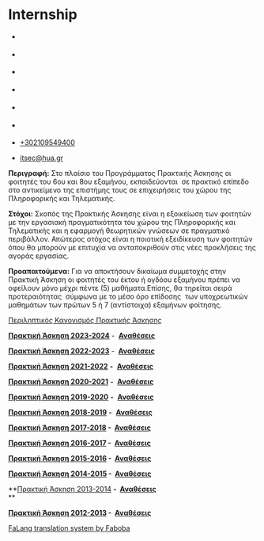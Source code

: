 Internship
===============  

*   [](https://www.facebook.com/ditharokopio)
*   [](https://www.youtube.com/channel/UCEHkYirpXF1nSLxDCrfDZ4A)
*   [](https://www.linkedin.com/company/77699385)
*   [](https://www.instagram.com/dithua)

*   [](https://dit.hua.gr/index.php/el/studies/undergraduate-studies?view=article&id=1899:ep261-proegmena-themata-leitourgikon-systematon&catid=93:dit-undergraduate-courses-5)
*   [](https://dit.hua.gr/index.php/en/studies/undergraduate-studies?view=article&id=1899:ep261-advanced-topics-in-operating-systems&catid=93:dit-undergraduate-courses-5)

*   [+302109549400](tel:+302109549400)
*   [itsec@hua.gr](mailto:itsec@hua.gr)

**Περιγραφή:** Στο πλαίσιο του Προγράμματος Πρακτικής Άσκησης οι φοιτητές του 6ου και 8ου εξαμήνου, εκπαιδεύονται  σε πρακτικό επίπεδο στο αντικείμενο της επιστήμης τους σε επιχειρήσεις του χώρου της Πληροφορικής και Τηλεματικής.

**Στόχοι:** Σκοπός της Πρακτικής Άσκησης είναι η εξοικείωση των φοιτητών με την εργασιακή πραγματικότητα του χώρου της Πληροφορικής και Τηλεματικής και η εφαρμογή θεωρητικών γνώσεων σε πραγματικό περιβάλλον. Απώτερος στόχος είναι η ποιοτική εξειδίκευση των φοιτητών όπου θα μπορούν με επιτυχία να ανταποκριθούν στις νέες προκλήσεις της αγοράς εργασίας.

**Προαπαιτούμενα:** Για να αποκτήσουν δικαίωμα συμμετοχής στην Πρακτική Άσκηση οι φοιτητές του έκτου ή ογδόου εξαμήνου πρέπει να οφείλουν μόνο μέχρι πέντε (5) μαθήματα.Επίσης, θα τηρείται σειρά προτεραιότητας  σύμφωνα με το μέσο όρο επίδοσης  των υποχρεωτικών μαθημάτων των πρώτων 5 ή 7 (αντίστοιχα) εξαμήνων φοίτησης.

[Περιληπτικός Κανονισμός Πρακτικής Άσκησης](https://dit.hua.gr/images/%CE%9A%CE%91%CE%9D%CE%9F%CE%9D%CE%99%CE%A3%CE%9C%CE%9F%CE%A3_%CE%A0%CE%95_%CE%A4%CE%A0%CE%A4_2021.pdf)

[**Πρακτική Άσκηση 2023-2024**](https://dit.hua.gr/images/2024/%CE%98%CE%AD%CF%83%CE%B5%CE%B9%CF%82_%CE%A0%CF%81%CE%B1%CE%BA%CF%84%CE%B9%CE%BA%CE%AE%CF%82_%CE%86%CF%83%CE%BA%CE%B7%CF%83%CE%B7%CF%82_2023-2024.pdf) \-  [**Αναθέσεις**](https://dit.hua.gr/images/2024/%CE%A0%CE%99%CE%9D%CE%91%CE%9A%CE%91%CE%A3_%CE%A4%CE%95%CE%9B%CE%99%CE%9A%CE%A9%CE%9D_%CE%91%CE%A0%CE%9F%CE%A4%CE%95%CE%9B%CE%95%CE%A3%CE%9C%CE%91%CE%A4%CE%A9%CE%9D_%CE%A0.%CE%91._2023-24_%CF%80%CF%81%CE%BF%CF%82_%CE%B1%CE%BD%CE%AC%CF%81%CF%84%CE%B7%CF%83%CE%B7.pdf)

[**Πρακτική Άσκηση 2022-2023**](https://dit.hua.gr/images/2023/%CE%A6%CE%BF%CF%81%CE%B5%CE%AF%CF%82_%CE%A0%CF%81%CE%B1%CE%BA%CF%84%CE%B9%CE%BA%CE%AE%CF%82_%CE%86%CF%83%CE%BA%CE%B7%CF%83%CE%B7%CF%82_2022-2023_stu.pdf) \-  [**Αναθέσεις**](https://dit.hua.gr/images/2024/%CE%91%CE%A0%CE%9F%CE%A4%CE%95%CE%9B%CE%95%CE%A3%CE%9C%CE%91%CE%A4%CE%91_%CE%A0%CE%A1%CE%91%CE%9A%CE%A4%CE%99%CE%9A%CE%97%CE%A3_%CE%91%CE%A3%CE%9A%CE%97%CE%A3%CE%97%CE%A3_%CE%A4%CE%A0%CE%A4_2022-2023.pdf)

[**Πρακτική Άσκηση 2021-2022**](https://dit.hua.gr/images/2023/%CE%A6%CE%9F%CE%A1%CE%95%CE%99%CE%A3_%CE%A0%CE%91_2021-2022.pdf) **\-**  [](https://dit.hua.gr/images/%CE%91%CE%9D%CE%91%CE%98%CE%95%CE%A3%CE%95%CE%99%CE%A3_2_019-2020.pdf)[**Αναθέσεις**](https://dit.hua.gr/images/2023/%CE%91%CF%80%CE%BF%CF%84%CE%B5%CE%BB%CE%AD%CF%83%CE%BC%CE%B1%CF%84%CF%89%CE%BD_%CE%A0%CE%91_2021-2022.pdf)

[**Πρακτική Άσκηση 2020-2021**](https://dit.hua.gr/images/%CE%91%CE%9D%CE%91%CE%9A%CE%9F%CE%99%CE%9D%CE%A9%CE%A3%CE%97_%CE%93%CE%99%CE%91_%CE%A0%CE%91_2020_21.pdf) **\-**  [](https://dit.hua.gr/images/%CE%91%CE%9D%CE%91%CE%98%CE%95%CE%A3%CE%95%CE%99%CE%A3_2_019-2020.pdf)[**Αναθέσεις**](https://dit.hua.gr/images/%CE%91%CF%80%CE%BF%CF%84%CE%B5%CE%BB%CE%AD%CF%83%CE%BC%CE%B1%CF%84%CE%B1_%CE%A0%CF%81%CE%B1%CE%BA%CF%84%CE%B9%CE%BA%CE%AE%CF%82_%CE%86%CF%83%CE%BA%CE%B7%CF%83%CE%B7%CF%82_%CE%BC%CE%B5_%CE%91%CE%9C.pdf)

[**Πρακτική Άσκηση 2019-2020**](https://dit.hua.gr/images/_%CE%A9%CE%A3%CE%97_%CE%93%CE%99%CE%91_%CE%A0%CE%91_2019-2020.pdf) [](https://dit.hua.gr/images/%CE%91%CE%9D%CE%91%CE%98%CE%95%CE%A3%CE%95%CE%99%CE%A3_2_019-2020.pdf)**\-**  [**Αναθέσεις**](https://dit.hua.gr/images/%CE%91%CE%9D%CE%91%CE%98%CE%95%CE%A3%CE%95%CE%99%CE%A3_2_019-2020.pdf)

[**Πρακτική Άσκηση 2018-2019**](https://dit.hua.gr/images/_%CE%A9%CE%A3%CE%97_%CE%93%CE%99%CE%91_%CE%A0%CE%91_2018-2019.pdf) [](https://dit.hua.gr/images/%CE%91%CE%9D%CE%91%CE%98%CE%95%CE%A3%CE%95%CE%99%CE%A3_2_018-2019.pdf)**\-**  [**Αναθέσεις**](https://dit.hua.gr/images/%CE%91%CE%9D%CE%91%CE%98%CE%95%CE%A3%CE%95%CE%99%CE%A3_2_018-2019.pdf)

**[Πρακτική Άσκηση 2017-2018](https://dit.hua.gr/images/anakoinosi_praktiki_2017-2018.pdf) \-  [Αναθέσεις](https://dit.hua.gr/images/praktiki_anatheseis_2017-2018.pdf)**

**[Πρακτική Άσκηση 2016-2017](https://dit.hua.gr/images/anakoinosi_praktiki_2016-2017.pdf) \-  [Αναθέσεις](https://dit.hua.gr/images/praktiki_anatheseis_2016-2017.pdf)**

**[Πρακτική Άσκηση 2015-2016](https://dit.hua.gr/images/anakoinosi_praktiki_2015-2016.pdf) \-  [Αναθέσεις](https://dit.hua.gr/images/praktiki_anatheseis_2015-2016.pdf)**

**[Πρακτική Άσκηση 2014-2015](https://dit.hua.gr/images/documents/%20%20%20%20.pdf) \-  [Αναθέσεις](https://dit.hua.gr/images/documents/anatheseis%20praktikhs%202015.pdf)**

**[Πρακτική Άσκηση 2013-2014](https://dit.hua.gr/images/documents/praktiki_2013_2014.pdf) **\-  [Αναθέσεις](https://dit.hua.gr/images/praktiki_anatheseis_2013-2014.pdf)**  
**

**[Πρακτική Άσκηση 2012-2013](https://dit.hua.gr/index.php/el/announ/581-09-01-2022) \-  [**Αναθέσεις**](https://dit.hua.gr/images/praktiki_anatheseis_2012-2013.pdf)**

[FaLang translation system by Faboba](http://www.faboba.com/ "Faboba : Création de composantJoomla")

[](https://dit.hua.gr/index.php/el/studies/undergraduate-studies?view=article&id=460#)
